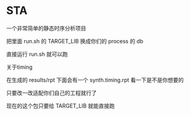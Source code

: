 # STA

一个非常简单的静态时序分析项目

把里面 run.sh 的 TARGET_LIB 换成你们的 process 的 db

直接运行 run.sh 就可以跑

关于timing

在生成的 results/rpt 下面会有一个 synth.timing.rpt 看一下是不是你想要的

只要改一改适配你们自己的工程就行了

现在的这个包只要给 TARGET_LIB 就能直接跑
